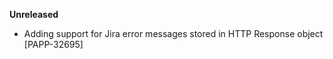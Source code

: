 **Unreleased**
* Adding support for Jira error messages stored in HTTP Response object [PAPP-32695]
